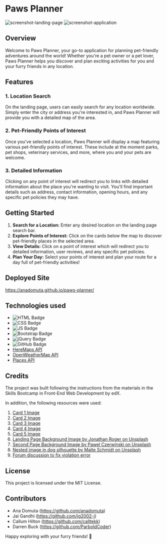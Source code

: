 # Paws Planner
![screenshot-landing-page](https://github.com/anadomuta/paws-planner/assets/112567796/ab777c5d-e745-4be3-bd5e-1839036ed682)
![screenshot-application](https://github.com/anadomuta/paws-planner/assets/112567796/979f0c4c-b090-4791-8b4f-2573327cea1a)
## Overview

Welcome to Paws Planner, your go-to application for planning pet-friendly adventures around the world! Whether you're a pet owner or a pet lover, Paws Planner helps you discover and plan exciting activities for you and your furry friends in any location.

## Features

### 1. Location Search

On the landing page, users can easily search for any location worldwide. Simply enter the city or address you're interested in, and Paws Planner will provide you with a detailed map of the area.

### 2. Pet-Friendly Points of Interest

Once you've selected a location, Paws Planner will display a map featuring various pet-friendly points of interest. These include at the moment parks, pet shops, veterinary services, and more, where you and your pets are welcome.

### 3. Detailed Information

Clicking on any point of interest will redirect you to links with detailed information about the place you're wanting to visit. You'll find important details such as address, contact information, opening hours, and any specific pet policies they may have.

## Getting Started

1. **Search for a Location:** Enter any desired location on the landing page search bar.
2. **Explore Points of Interest:** Click on the cards below the map to discover pet-friendly places in the selected area.
3. **View Details:** Click on a point of interest which will redirect you to detailed information, user reviews, and any specific pet policies.
4. **Plan Your Day:** Select your points of interest and plan your route for a day full of pet-friendly activities!

## Deployed Site

https://anadomuta.github.io/paws-planner/

## Technologies used

- ![HTML Badge](https://img.shields.io/badge/HTML-white?logo=html5&logoColor=%23E34F26")
- ![CSS Badge](https://img.shields.io/badge/CSS-white?logo=CSS3&logoColor=%231572B6)
- ![JS Badge](https://img.shields.io/badge/JavaScript-white?logo=javascript&logoColor=%23F7DF1E)
- ![Bootstrap Badge](https://img.shields.io/badge/Bootstrap-white?logo=bootstrap&logoColor=%237952B3)
- ![jQuery Badge](https://img.shields.io/badge/jQuery-white?logo=jquery&logoColor=%230769AD)
- ![GitHub Badge](https://img.shields.io/badge/GitHub-white?logo=github&logoColor=%23181717)
- [HereMaps API](https://developer.here.com/?cid=Developer_Map-Making-Google-YT-0-Dev-EMEA-UK&utm_source=Google&utm_medium=ppc&utm_campaign=Dev_PaidSearch_DevPortal_AlwaysOn&utm_term=here%20maps%20api&gad_source=1&gclid=CjwKCAiAlJKuBhAdEiwAnZb7lWyFfpCX_UZJJa47fTYA1ZKHUqbAHW_kanQytLeR1TlvGmDzzsfE0hoCozQQAvD_BwE&gclsrc=aw.ds)
- [OpenWeatherMap API](https://openweathermap.org/)
- [Places API](https://www.geoapify.com/places-api)

## Credits

The project was built following the instructions from the materials in the Skills Bootcamp in Front-End Web Development by edX.

In addition, the following resources were used:

1. [Card 1 Image](https://smartcdn.gprod.postmedia.digital/vancouversun/wp-content/uploads/2022/07/service-dog-training-20200722.jpg)
2. [Card 2 Image](<https://img-va.myshopline.com/image/store/1679367631642/Portable-Leisure-Outing-Pet-Bolster-Large-Dog-Car-Seat-Bed-(4).jpeg?w=1000&h=1000>)
3. [Card 3 Image](https://images.perthnow.com.au/publication/B88664503Z/G1Q1B5FFU.2-2.jpg?imwidth=668&impolicy=pn_v3)
4. [Card 4 Image](https://www.elliespetbarn.com/wp-content/uploads/2013/03/dog-ready-to-travel.jpg)
5. [Card 5 Image](https://www.pexels.com/photo/close-up-of-a-yorkie-in-a-car-9783718/)
6. [Landing Page Background Image by Jonathan Roger on Unsplash](https://unsplash.com/photos/building-beside-body-of-water-during-night-time-LY1eyQMFeyo)
7. [Second Page Background Image by Pawel Czerwinski on Unsplash](https://unsplash.com/photos/a-white-wall-with-a-white-circle-i0h7EEsOwNQ?utm_content=creditCopyText&utm_medium=referral&utm_source=unsplas)
8. [Nested image in dog silhouette by Malte Schmidt on Unsplash](https://unsplash.com/photos/low-light-photography-of-vehicle-crossing-road-between-high-rise-buildings-enGr5YbjQKQ)
9. [Forum discussion to fix violation error](https://stackoverflow.com/questions/39152877/consider-marking-event-handler-as-passive-to-make-the-page-more-responsive)

## License

This project is licensed under the MIT License.

## Contributors

- Ana Domuta (https://github.com/anadomuta)
- Jai Gandhi (https://github.com/jg2002-j)
- Callum Hilton (https://github.com/calltekk)
- Darren Buck (https://github.com/ParboldCoder)

Happy exploring with your furry friends! 🐾
